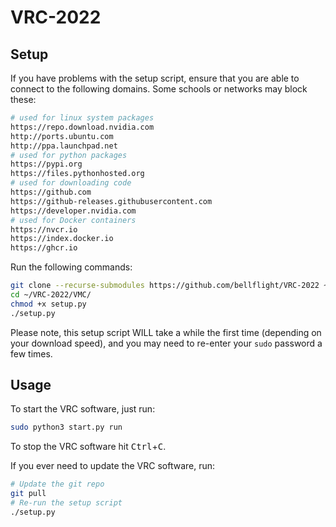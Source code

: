 # VRC-2022

## Setup

If you have problems with the setup script, ensure that you are able to
connect to the following domains. Some schools or networks may block these:

```bash
# used for linux system packages
https://repo.download.nvidia.com
http://ports.ubuntu.com
http://ppa.launchpad.net
# used for python packages
https://pypi.org
https://files.pythonhosted.org
# used for downloading code
https://github.com
https://github-releases.githubusercontent.com
https://developer.nvidia.com
# used for Docker containers
https://nvcr.io
https://index.docker.io
https://ghcr.io
```

Run the following commands:

```bash
git clone --recurse-submodules https://github.com/bellflight/VRC-2022 ~/VRC-2022
cd ~/VRC-2022/VMC/
chmod +x setup.py
./setup.py
```

Please note, this setup script WILL take a while the first time
(depending on your download speed),
and you may need to re-enter your `sudo` password a few times.

## Usage

To start the VRC software, just run:

```bash
sudo python3 start.py run
```

To stop the VRC software hit <kbd>Ctrl</kbd>+<kbd>C</kbd>.

If you ever need to update the VRC software, run:

```bash
# Update the git repo
git pull
# Re-run the setup script
./setup.py
```
